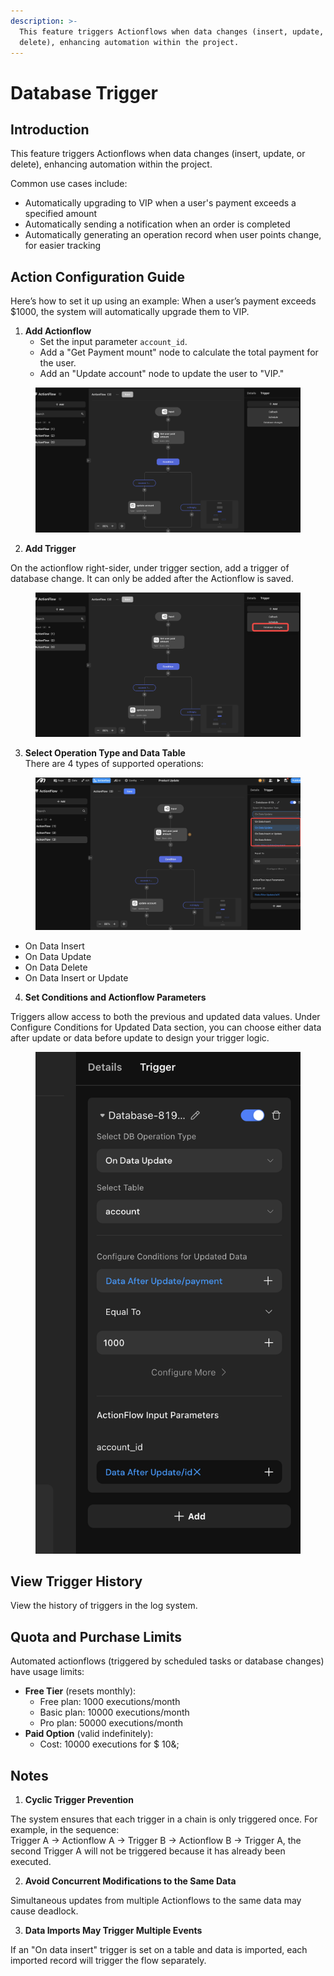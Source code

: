 ```yaml
---
description: >-
  This feature triggers Actionflows when data changes (insert, update, or
  delete), enhancing automation within the project.
---
```


# Database Trigger

## Introduction

This feature triggers Actionflows when data changes (insert, update, or delete), enhancing automation within the project.

Common use cases include:

* Automatically upgrading to VIP when a user's payment exceeds a specified amount
* Automatically sending a notification when an order is completed
* Automatically generating an operation record when user points change, for easier tracking

## Action Configuration Guide

Here’s how to set it up using an example: When a user’s payment exceeds $1000, the system will automatically upgrade them to VIP.

1. **Add Actionflow**
   * Set the input parameter `account_id`.
   * Add a "Get Payment mount" node to calculate the total payment for the user.
   * Add an "Update account" node to update the user to "VIP."

<figure><img src="../../.gitbook/assets/截屏2024-11-06 12.30.44.png" alt="add actionflow"><figcaption></figcaption></figure>

2. **Add Trigger**

On the actionflow right-sider, under trigger section, add a trigger of database change. It can only be added after the Actionflow is saved.

<figure><img src="../../.gitbook/assets/AgdIHZO4bG.png" alt="add trigger"><figcaption></figcaption></figure>

3. **Select Operation Type and Data Table**\
   There are 4 types of supported operations:

<figure><img src="../../.gitbook/assets/20241106-135707.png" alt="Select Operation Type and Data Table"><figcaption></figcaption></figure>

* On Data Insert
* On Data Update
* On Data Delete
* On Data Insert or Update

4. **Set Conditions and Actionflow Parameters**

Triggers allow access to both the previous and updated data values. Under Configure Conditions for Updated Data section, you can choose either data after update or data before update to design your trigger logic.

<figure><img src="../../.gitbook/assets/截屏2024-11-06 12.33.29.png" alt="Set Conditions and Actionflow Parameters"><figcaption></figcaption></figure>

## View Trigger History

View the history of triggers in the log system.

## Quota and Purchase Limits

Automated actionflows (triggered by scheduled tasks or database changes) have usage limits:

* **Free Tier** (resets monthly):
  * Free plan: 1000 executions/month
  * Basic plan: 10000 executions/month
  * Pro plan: 50000 executions/month
* **Paid Option** (valid indefinitely):
  * Cost: 10000 executions for $ 10&;

## Notes

1. **Cyclic Trigger Prevention**

The system ensures that each trigger in a chain is only triggered once. For example, in the sequence:\
Trigger A → Actionflow A → Trigger B → Actionflow B → Trigger A, the second Trigger A will not be triggered because it has already been executed.

2. **Avoid Concurrent Modifications to the Same Data**

Simultaneous updates from multiple Actionflows to the same data may cause deadlock.

3. **Data Imports May Trigger Multiple Events**

If an "On data insert" trigger is set on a table and data is imported, each imported record will trigger the flow separately.
